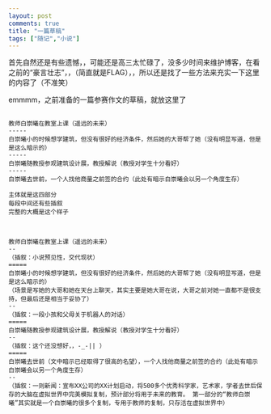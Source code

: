```yaml
---
layout: post
comments: true
title: "一篇草稿"
tags: ["随记","小说"]
---
```




首先自然还是有些遗憾，，可能还是高三太忙碌了，没多少时间来维护博客，在看之前的“豪言壮志”，，（简直就是FLAG），，所以还是找了一些方法来充实一下这里的内容了（不准笑）

emmmm，之前准备的一篇参赛作文的草稿，就放这里了

```

教师白崇曦在教室上课（遥远的未来）
-----
白崇曦小的时候想学建筑，但没有很好的经济条件，然后她的大哥帮了她（没有明显写道，但是是这么暗示的）
-----
白崇曦随教授参观建筑设计展，教授解说（教授对学生十分看好）
-----
白崇曦去世前，一个人找他商量之前签的合约（此处有暗示白崇曦会以另一个角度生存）

主体就是这四部分
每段中间还有些插叙
完整的大概是这个样子



教师白崇曦在教室上课（遥远的未来）
--
（插叙：小说预见性，交代现状）
=====
白崇曦小的时候想学建筑，但没有很好的经济条件，然后她的大哥帮了她（没有明显写道，但是是这么暗示的）
（场景是写她的大哥和她在天台上聊天，其实主要是她大哥在说，大哥之前对她一直都不是很支持，但最后还是相当于妥协了）
--
（插叙：一段小孩和父母关于机器人的对话）
=====
白崇曦随教授参观建筑设计展，教授解说（教授对学生十分看好）
--
（插叙：这个还没想好，，-_-|| ）
=====
白崇曦去世前（文中暗示已经取得了很高的名望），一个人找他商量之前签的合约（此处有暗示白崇曦会以另一个角度生存）
--
（插叙：一则新闻：宣布XX公司的XX计划启动，将500多个优秀科学家，艺术家，学者去世后保存的大脑在虚拟世界中完美模拟复制，预计部分将用于未来的教育。 第一部分的“教师白崇曦”其实就是一个白崇曦的很多个复制，专用于教师的复制，只存活在虚拟世界中）
```

